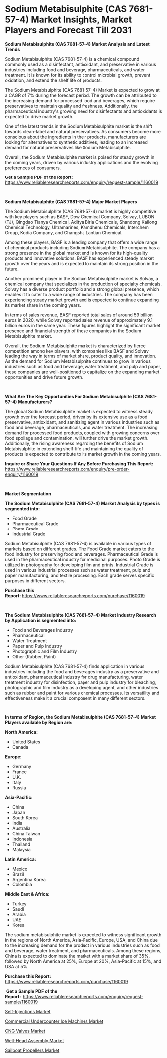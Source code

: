 <p><h1>Sodium Metabisulphite (CAS 7681-57-4) Market Insights, Market Players and Forecast Till 2031</h1></p><p><strong>Sodium Metabisulphite (CAS 7681-57-4) Market Analysis and Latest Trends</strong></p>
<p><p>Sodium Metabisulphite (CAS 7681-57-4) is a chemical compound commonly used as a disinfectant, antioxidant, and preservative in various industries including food and beverage, pharmaceuticals, and water treatment. It is known for its ability to control microbial growth, prevent oxidation, and extend the shelf life of products.</p><p>The Sodium Metabisulphite (CAS 7681-57-4) Market is expected to grow at a CAGR of 7% during the forecast period. The growth can be attributed to the increasing demand for processed food and beverages, which require preservatives to maintain quality and freshness. Additionally, the pharmaceutical industry's growing need for disinfectants and antioxidants is expected to drive market growth.</p><p>One of the latest trends in the Sodium Metabisulphite market is the shift towards clean-label and natural preservatives. As consumers become more conscious about the ingredients in their products, manufacturers are looking for alternatives to synthetic additives, leading to an increased demand for natural preservatives like Sodium Metabisulphite.</p><p>Overall, the Sodium Metabisulphite market is poised for steady growth in the coming years, driven by various industry applications and the evolving preferences of consumers.</p></p>
<p><strong>Get a Sample PDF of the Report:&nbsp;</strong> <a href="https://www.reliableresearchreports.com/enquiry/request-sample/1160019">https://www.reliableresearchreports.com/enquiry/request-sample/1160019</a></p>
<p>&nbsp;</p>
<p><strong>Sodium Metabisulphite (CAS 7681-57-4) Major Market Players</strong></p>
<p><p>The Sodium Metabisulphite (CAS 7681-57-4) market is highly competitive with key players such as BASF, Dow Chemical Company, Solvay, LUBON (TJ), Qingdao Tianya Chemical, Aditya Birla Chemicals, Shandong Kailong Chemical Technology, Ultramarines, Kamdhenu Chemicals, Interchem Group, Kodia Company, and Changsha Lantian Chemical.</p><p>Among these players, BASF is a leading company that offers a wide range of chemical products including Sodium Metabisulphite. The company has a strong presence in the global market and is known for its high-quality products and innovative solutions. BASF has experienced steady market growth over the years and is expected to maintain its strong position in the future.</p><p>Another prominent player in the Sodium Metabisulphite market is Solvay, a chemical company that specializes in the production of specialty chemicals. Solvay has a diverse product portfolio and a strong global presence, which enables it to cater to a wide range of industries. The company has been experiencing steady market growth and is expected to continue expanding its market share in the coming years.</p><p>In terms of sales revenue, BASF reported total sales of around 59 billion euros in 2020, while Solvay reported sales revenue of approximately 9.1 billion euros in the same year. These figures highlight the significant market presence and financial strength of these companies in the Sodium Metabisulphite market.</p><p>Overall, the Sodium Metabisulphite market is characterized by fierce competition among key players, with companies like BASF and Solvay leading the way in terms of market share, product quality, and innovation. As the demand for Sodium Metabisulphite continues to grow in various industries such as food and beverage, water treatment, and pulp and paper, these companies are well-positioned to capitalize on the expanding market opportunities and drive future growth.</p></p>
<p>&nbsp;</p>
<p><strong>What Are The Key Opportunities For Sodium Metabisulphite (CAS 7681-57-4) Manufacturers?</strong></p>
<p><p>The global Sodium Metabisulphite market is expected to witness steady growth over the forecast period, driven by its extensive use as a food preservative, antioxidant, and sanitizing agent in various industries such as food and beverage, pharmaceuticals, and water treatment. The increasing demand for processed food products, coupled with growing concerns over food spoilage and contamination, will further drive the market growth. Additionally, the rising awareness regarding the benefits of Sodium Metabisulphite in extending shelf-life and maintaining the quality of products is expected to contribute to its market growth in the coming years.</p></p>
<p><strong>Inquire or Share Your Questions If Any Before Purchasing This Report:</strong> <a href="https://www.reliableresearchreports.com/enquiry/pre-order-enquiry/1160019">https://www.reliableresearchreports.com/enquiry/pre-order-enquiry/1160019</a></p>
<p>&nbsp;</p>
<p><strong>Market Segmentation</strong></p>
<p><strong>The Sodium Metabisulphite (CAS 7681-57-4) Market Analysis by types is segmented into:</strong></p>
<p><ul><li>Food Grade</li><li>Pharmaceutical Grade</li><li>Photo Grade</li><li>Industrial Grade</li></ul></p>
<p><p>Sodium Metabisulphite (CAS 7681-57-4) is available in various types of markets based on different grades. The Food Grade market caters to the food industry for preserving food and beverages. Pharmaceutical Grade is used in the pharmaceutical industry for medicinal purposes. Photo Grade is utilized in photography for developing film and prints. Industrial Grade is used in various industrial processes such as water treatment, pulp and paper manufacturing, and textile processing. Each grade serves specific purposes in different sectors.</p></p>
<p><strong>Purchase this Report:&nbsp;</strong><a href="https://www.reliableresearchreports.com/purchase/1160019">https://www.reliableresearchreports.com/purchase/1160019</a></p>
<p>&nbsp;</p>
<p><strong>The Sodium Metabisulphite (CAS 7681-57-4) Market Industry Research by Application is segmented into:</strong></p>
<p><ul><li>Food and Beverages Industry</li><li>Pharmaceutical</li><li>Water Treatment</li><li>Paper and Pulp Industry</li><li>Photographic and Film Industry</li><li>Other (Rubber, Paint)</li></ul></p>
<p><p>Sodium Metabisulphite (CAS 7681-57-4) finds application in various industries including the food and beverages industry as a preservative and antioxidant, pharmaceutical industry for drug manufacturing, water treatment industry for disinfection, paper and pulp industry for bleaching, photographic and film industry as a developing agent, and other industries such as rubber and paint for various chemical processes. Its versatility and effectiveness make it a crucial component in many different sectors.</p></p>
<p>&nbsp;</p>
<p><strong>In terms of Region, the Sodium Metabisulphite (CAS 7681-57-4) Market Players available by Region are:</strong></p>
<p>
    <p> <strong> North America: </strong>
        <ul>
            <li>United States</li>
            <li>Canada</li>
        </ul>
        </p> 
    <p> <strong> Europe: </strong>
        <ul>
            <li>Germany</li>
            <li>France</li>
            <li>U.K.</li>
            <li>Italy</li>
            <li>Russia</li>
        </ul>
        </p> 
    <p> <strong> Asia-Pacific: </strong>
        <ul>
            <li>China</li>
            <li>Japan</li>
            <li>South Korea</li>
            <li>India</li>
            <li>Australia</li>
            <li>China Taiwan</li>
            <li>Indonesia</li>
            <li>Thailand</li>
            <li>Malaysia</li>
        </ul>
        </p> 
    <p> <strong> Latin America: </strong>
        <ul>
            <li>Mexico</li>
            <li>Brazil</li>
            <li>Argentina Korea</li>
            <li>Colombia</li>
        </ul>
        </p> 
    <p> <strong> Middle East & Africa: </strong>
        <ul>
            <li>Turkey</li>
            <li>Saudi</li>
            <li>Arabia</li>
            <li>UAE</li>
            <li>Korea</li>
        </ul>
    </p>
    </p>
<p><p>The sodium metabisulphite market is expected to witness significant growth in the regions of North America, Asia-Pacific, Europe, USA, and China due to the increasing demand for the product in various industries such as food and beverage, water treatment, and pharmaceuticals. Among these regions, China is expected to dominate the market with a market share of 35%, followed by North America at 25%, Europe at 20%, Asia-Pacific at 15%, and USA at 5%.</p></p>
<p><strong>Purchase this Report: </strong><a href="https://www.reliableresearchreports.com/purchase/1160019">https://www.reliableresearchreports.com/purchase/1160019</a></p>
<p>&nbsp;<strong>Get a Sample PDF of the Report:&nbsp;&nbsp;</strong><a href="https://www.reliableresearchreports.com/enquiry/request-sample/1160019">https://www.reliableresearchreports.com/enquiry/request-sample/1160019</a></p>
<p><strong></strong></p>
<p><p><a href="https://github.com/lababdou/Market-Research-Report-List-1/blob/main/self-injections-market.md">Self-Injections Market</a></p><p><a href="https://medium.com/@samirmayert1/commercial-undercounter-ice-machines-market-outlook-industry-overview-and-forecast-2024-to-2031-c88a75a7e4a8">Commercial Undercounter Ice Machines Market</a></p><p><a href="https://medium.com/@samirmayert1/analyzing-cng-valves-market-global-industry-perspective-and-forecast-2024-to-2031-7b1763a53baf">CNG Valves Market</a></p><p><a href="https://github.com/derrinmiltonellis35gcl/Market-Research-Report-List-1/blob/main/well-head-assembly-market.md">Well-Head Assembly Market</a></p><p><a href="https://medium.com/@samirmayert1/sailboat-propellers-market-trends-and-market-analysis-forecasted-for-period-2024-2031-3894f9b8b676">Sailboat Propellers Market</a></p></p>
